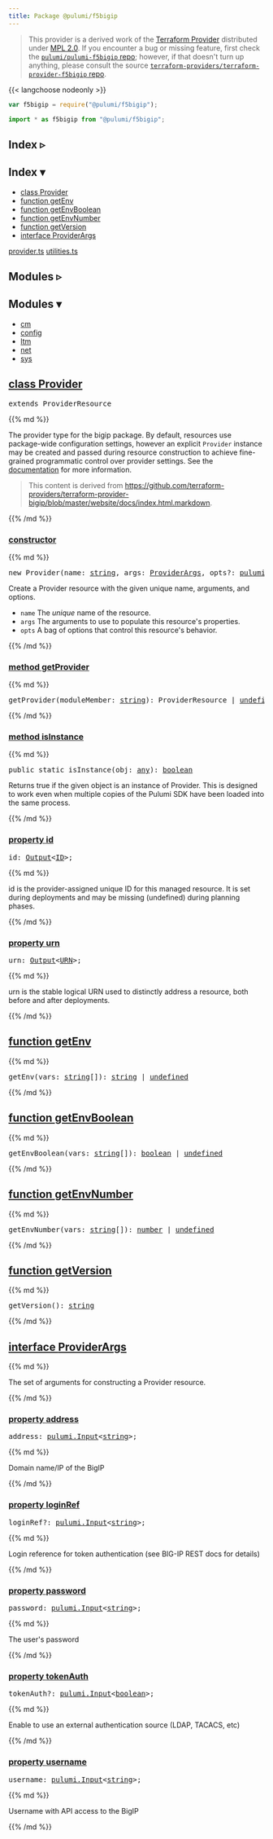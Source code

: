 ```yaml
---
title: Package @pulumi/f5bigip
---
```


<!-- WARNING: this page was generated by a tool. Do not edit it by hand. -->
<!-- To change it, please see https://github.com/pulumi/docs/tree/master/tools/tscdocgen. -->



> This provider is a derived work of the [Terraform Provider](https://github.com/terraform-providers/terraform-provider-f5bigip)
> distributed under [MPL 2.0](https://www.mozilla.org/en-US/MPL/2.0/). If you encounter a bug or missing feature,
> first check the [`pulumi/pulumi-f5bigip` repo](https://github.com/pulumi/pulumi-f5bigip/issues); however, if that doesn't turn up anything,
> please consult the source [`terraform-providers/terraform-provider-f5bigip` repo](https://github.com/terraform-providers/terraform-provider-f5bigip/issues).


{{< langchoose nodeonly >}}

```javascript
var f5bigip = require("@pulumi/f5bigip");
```

```typescript
import * as f5bigip from "@pulumi/f5bigip";
```


<div class="toggleVisible">
<div class="collapsed">
<h2 class="pdoc-module-header toggleButton" title="Click to show Index">Index ▹</h2>
</div>
<div class="expanded">
<h2 class="pdoc-module-header toggleButton" title="Click to hide Index">Index ▾</h2>
<div class="pdoc-module-contents">
<ul>
<li><a href="#Provider">class Provider</a></li>
<li><a href="#getEnv">function getEnv</a></li>
<li><a href="#getEnvBoolean">function getEnvBoolean</a></li>
<li><a href="#getEnvNumber">function getEnvNumber</a></li>
<li><a href="#getVersion">function getVersion</a></li>
<li><a href="#ProviderArgs">interface ProviderArgs</a></li>
</ul>

<a href="https://github.com/pulumi/pulumi-f5bigip/blob/daf56d732931e580cea58d86df8c4c855cf3457a/sdk/nodejs/provider.ts">provider.ts</a> <a href="https://github.com/pulumi/pulumi-f5bigip/blob/daf56d732931e580cea58d86df8c4c855cf3457a/sdk/nodejs/utilities.ts">utilities.ts</a> 
</div>
</div>
</div>

<div class="toggleVisible">
<div class="collapsed">
<h2 class="pdoc-module-header toggleButton" title="Click to show Modules">Modules ▹</h2>
</div>
<div class="expanded">
<h2 class="pdoc-module-header toggleButton" title="Click to hide Modules">Modules ▾</h2>
<div class="pdoc-module-contents">
<ul>
<li><a href="cm">cm</a></li>
<li><a href="config">config</a></li>
<li><a href="ltm">ltm</a></li>
<li><a href="net">net</a></li>
<li><a href="sys">sys</a></li>
</ul>
</div>
</div>
</div>

<h2 class="pdoc-module-header" id="Provider">
<a class="pdoc-member-name" href="https://github.com/pulumi/pulumi-f5bigip/blob/daf56d732931e580cea58d86df8c4c855cf3457a/sdk/nodejs/provider.ts#L15">class <b>Provider</b></a>
</h2>
<div class="pdoc-module-contents">
<pre class="highlight"><span class='kd'>extends</span> ProviderResource</pre>
{{% md %}}

The provider type for the bigip package. By default, resources use package-wide configuration
settings, however an explicit `Provider` instance may be created and passed during resource
construction to achieve fine-grained programmatic control over provider settings. See the
[documentation](https://www.pulumi.com/docs/reference/programming-model/#providers) for more information.

> This content is derived from https://github.com/terraform-providers/terraform-provider-bigip/blob/master/website/docs/index.html.markdown.

{{% /md %}}
<h3 class="pdoc-member-header" id="Provider-constructor">
<a class="pdoc-child-name" href="https://github.com/pulumi/pulumi-f5bigip/blob/daf56d732931e580cea58d86df8c4c855cf3457a/sdk/nodejs/provider.ts#L28"> <b>constructor</b></a>
</h3>
<div class="pdoc-member-contents">
{{% md %}}

<pre class="highlight"><span class='kd'></span><span class='kd'>new</span> Provider(name: <span class='kd'><a href='https://developer.mozilla.org/en-US/docs/Web/JavaScript/Reference/Global_Objects/String'>string</a></span>, args: <a href='#ProviderArgs'>ProviderArgs</a>, opts?: <a href='/docs/reference/pkg/nodejs/pulumi/pulumi/#ResourceOptions'>pulumi.ResourceOptions</a>)</pre>


Create a Provider resource with the given unique name, arguments, and options.

* `name` The _unique_ name of the resource.
* `args` The arguments to use to populate this resource&#39;s properties.
* `opts` A bag of options that control this resource&#39;s behavior.

{{% /md %}}
</div>
<h3 class="pdoc-member-header" id="Provider-getProvider">
<a class="pdoc-child-name" href="https://github.com/pulumi/pulumi-f5bigip/blob/daf56d732931e580cea58d86df8c4c855cf3457a/sdk/nodejs/node_modules/@pulumi/pulumi/resource.d.ts#L19">method <b>getProvider</b></a>
</h3>
<div class="pdoc-member-contents">
{{% md %}}

<pre class="highlight"><span class='kd'></span>getProvider(moduleMember: <span class='kd'><a href='https://developer.mozilla.org/en-US/docs/Web/JavaScript/Reference/Global_Objects/String'>string</a></span>): ProviderResource | <span class='kd'><a href='https://developer.mozilla.org/en-US/docs/Web/JavaScript/Reference/Global_Objects/undefined'>undefined</a></span></pre>

{{% /md %}}
</div>
<h3 class="pdoc-member-header" id="Provider-isInstance">
<a class="pdoc-child-name" href="https://github.com/pulumi/pulumi-f5bigip/blob/daf56d732931e580cea58d86df8c4c855cf3457a/sdk/nodejs/provider.ts#L23">method <b>isInstance</b></a>
</h3>
<div class="pdoc-member-contents">
{{% md %}}

<pre class="highlight"><span class='kd'>public static </span>isInstance(obj: <span class='kd'><a href='https://www.typescriptlang.org/docs/handbook/basic-types.html#any'>any</a></span>): <span class='kd'><a href='https://developer.mozilla.org/en-US/docs/Web/JavaScript/Reference/Global_Objects/Boolean'>boolean</a></span></pre>


Returns true if the given object is an instance of Provider.  This is designed to work even
when multiple copies of the Pulumi SDK have been loaded into the same process.

{{% /md %}}
</div>
<h3 class="pdoc-member-header" id="Provider-id">
<a class="pdoc-child-name" href="https://github.com/pulumi/pulumi-f5bigip/blob/daf56d732931e580cea58d86df8c4c855cf3457a/sdk/nodejs/node_modules/@pulumi/pulumi/resource.d.ts#L212">property <b>id</b></a>
</h3>
<div class="pdoc-member-contents">
<pre class="highlight"><span class='kd'></span>id: <a href='/docs/reference/pkg/nodejs/pulumi/pulumi/#Output'>Output</a>&lt;<a href='/docs/reference/pkg/nodejs/pulumi/pulumi/#ID'>ID</a>&gt;;</pre>
{{% md %}}

id is the provider-assigned unique ID for this managed resource.  It is set during
deployments and may be missing (undefined) during planning phases.

{{% /md %}}
</div>
<h3 class="pdoc-member-header" id="Provider-urn">
<a class="pdoc-child-name" href="https://github.com/pulumi/pulumi-f5bigip/blob/daf56d732931e580cea58d86df8c4c855cf3457a/sdk/nodejs/node_modules/@pulumi/pulumi/resource.d.ts#L17">property <b>urn</b></a>
</h3>
<div class="pdoc-member-contents">
<pre class="highlight"><span class='kd'></span>urn: <a href='/docs/reference/pkg/nodejs/pulumi/pulumi/#Output'>Output</a>&lt;<a href='/docs/reference/pkg/nodejs/pulumi/pulumi/#URN'>URN</a>&gt;;</pre>
{{% md %}}

urn is the stable logical URN used to distinctly address a resource, both before and after
deployments.

{{% /md %}}
</div>
</div>
<h2 class="pdoc-module-header" id="getEnv">
<a class="pdoc-member-name" href="https://github.com/pulumi/pulumi-f5bigip/blob/daf56d732931e580cea58d86df8c4c855cf3457a/sdk/nodejs/utilities.ts#L5">function <b>getEnv</b></a>
</h2>
<div class="pdoc-module-contents">
{{% md %}}

<pre class="highlight"><span class='kd'></span>getEnv(vars: <span class='kd'><a href='https://developer.mozilla.org/en-US/docs/Web/JavaScript/Reference/Global_Objects/String'>string</a></span>[]): <span class='kd'><a href='https://developer.mozilla.org/en-US/docs/Web/JavaScript/Reference/Global_Objects/String'>string</a></span> | <span class='kd'><a href='https://developer.mozilla.org/en-US/docs/Web/JavaScript/Reference/Global_Objects/undefined'>undefined</a></span></pre>

{{% /md %}}
</div>
<h2 class="pdoc-module-header" id="getEnvBoolean">
<a class="pdoc-member-name" href="https://github.com/pulumi/pulumi-f5bigip/blob/daf56d732931e580cea58d86df8c4c855cf3457a/sdk/nodejs/utilities.ts#L15">function <b>getEnvBoolean</b></a>
</h2>
<div class="pdoc-module-contents">
{{% md %}}

<pre class="highlight"><span class='kd'></span>getEnvBoolean(vars: <span class='kd'><a href='https://developer.mozilla.org/en-US/docs/Web/JavaScript/Reference/Global_Objects/String'>string</a></span>[]): <span class='kd'><a href='https://developer.mozilla.org/en-US/docs/Web/JavaScript/Reference/Global_Objects/Boolean'>boolean</a></span> | <span class='kd'><a href='https://developer.mozilla.org/en-US/docs/Web/JavaScript/Reference/Global_Objects/undefined'>undefined</a></span></pre>

{{% /md %}}
</div>
<h2 class="pdoc-module-header" id="getEnvNumber">
<a class="pdoc-member-name" href="https://github.com/pulumi/pulumi-f5bigip/blob/daf56d732931e580cea58d86df8c4c855cf3457a/sdk/nodejs/utilities.ts#L30">function <b>getEnvNumber</b></a>
</h2>
<div class="pdoc-module-contents">
{{% md %}}

<pre class="highlight"><span class='kd'></span>getEnvNumber(vars: <span class='kd'><a href='https://developer.mozilla.org/en-US/docs/Web/JavaScript/Reference/Global_Objects/String'>string</a></span>[]): <span class='kd'><a href='https://developer.mozilla.org/en-US/docs/Web/JavaScript/Reference/Global_Objects/Number'>number</a></span> | <span class='kd'><a href='https://developer.mozilla.org/en-US/docs/Web/JavaScript/Reference/Global_Objects/undefined'>undefined</a></span></pre>

{{% /md %}}
</div>
<h2 class="pdoc-module-header" id="getVersion">
<a class="pdoc-member-name" href="https://github.com/pulumi/pulumi-f5bigip/blob/daf56d732931e580cea58d86df8c4c855cf3457a/sdk/nodejs/utilities.ts#L41">function <b>getVersion</b></a>
</h2>
<div class="pdoc-module-contents">
{{% md %}}

<pre class="highlight"><span class='kd'></span>getVersion(): <span class='kd'><a href='https://developer.mozilla.org/en-US/docs/Web/JavaScript/Reference/Global_Objects/String'>string</a></span></pre>

{{% /md %}}
</div>
<h2 class="pdoc-module-header" id="ProviderArgs">
<a class="pdoc-member-name" href="https://github.com/pulumi/pulumi-f5bigip/blob/daf56d732931e580cea58d86df8c4c855cf3457a/sdk/nodejs/provider.ts#L70">interface <b>ProviderArgs</b></a>
</h2>
<div class="pdoc-module-contents">
{{% md %}}

The set of arguments for constructing a Provider resource.

{{% /md %}}
<h3 class="pdoc-member-header" id="ProviderArgs-address">
<a class="pdoc-child-name" href="https://github.com/pulumi/pulumi-f5bigip/blob/daf56d732931e580cea58d86df8c4c855cf3457a/sdk/nodejs/provider.ts#L74">property <b>address</b></a>
</h3>
<div class="pdoc-member-contents">
<pre class="highlight"><span class='kd'></span>address: <a href='/docs/reference/pkg/nodejs/pulumi/pulumi/#Input'>pulumi.Input</a>&lt;<span class='kd'><a href='https://developer.mozilla.org/en-US/docs/Web/JavaScript/Reference/Global_Objects/String'>string</a></span>&gt;;</pre>
{{% md %}}

Domain name/IP of the BigIP

{{% /md %}}
</div>
<h3 class="pdoc-member-header" id="ProviderArgs-loginRef">
<a class="pdoc-child-name" href="https://github.com/pulumi/pulumi-f5bigip/blob/daf56d732931e580cea58d86df8c4c855cf3457a/sdk/nodejs/provider.ts#L78">property <b>loginRef</b></a>
</h3>
<div class="pdoc-member-contents">
<pre class="highlight"><span class='kd'></span>loginRef?: <a href='/docs/reference/pkg/nodejs/pulumi/pulumi/#Input'>pulumi.Input</a>&lt;<span class='kd'><a href='https://developer.mozilla.org/en-US/docs/Web/JavaScript/Reference/Global_Objects/String'>string</a></span>&gt;;</pre>
{{% md %}}

Login reference for token authentication (see BIG-IP REST docs for details)

{{% /md %}}
</div>
<h3 class="pdoc-member-header" id="ProviderArgs-password">
<a class="pdoc-child-name" href="https://github.com/pulumi/pulumi-f5bigip/blob/daf56d732931e580cea58d86df8c4c855cf3457a/sdk/nodejs/provider.ts#L82">property <b>password</b></a>
</h3>
<div class="pdoc-member-contents">
<pre class="highlight"><span class='kd'></span>password: <a href='/docs/reference/pkg/nodejs/pulumi/pulumi/#Input'>pulumi.Input</a>&lt;<span class='kd'><a href='https://developer.mozilla.org/en-US/docs/Web/JavaScript/Reference/Global_Objects/String'>string</a></span>&gt;;</pre>
{{% md %}}

The user's password

{{% /md %}}
</div>
<h3 class="pdoc-member-header" id="ProviderArgs-tokenAuth">
<a class="pdoc-child-name" href="https://github.com/pulumi/pulumi-f5bigip/blob/daf56d732931e580cea58d86df8c4c855cf3457a/sdk/nodejs/provider.ts#L86">property <b>tokenAuth</b></a>
</h3>
<div class="pdoc-member-contents">
<pre class="highlight"><span class='kd'></span>tokenAuth?: <a href='/docs/reference/pkg/nodejs/pulumi/pulumi/#Input'>pulumi.Input</a>&lt;<span class='kd'><a href='https://developer.mozilla.org/en-US/docs/Web/JavaScript/Reference/Global_Objects/Boolean'>boolean</a></span>&gt;;</pre>
{{% md %}}

Enable to use an external authentication source (LDAP, TACACS, etc)

{{% /md %}}
</div>
<h3 class="pdoc-member-header" id="ProviderArgs-username">
<a class="pdoc-child-name" href="https://github.com/pulumi/pulumi-f5bigip/blob/daf56d732931e580cea58d86df8c4c855cf3457a/sdk/nodejs/provider.ts#L90">property <b>username</b></a>
</h3>
<div class="pdoc-member-contents">
<pre class="highlight"><span class='kd'></span>username: <a href='/docs/reference/pkg/nodejs/pulumi/pulumi/#Input'>pulumi.Input</a>&lt;<span class='kd'><a href='https://developer.mozilla.org/en-US/docs/Web/JavaScript/Reference/Global_Objects/String'>string</a></span>&gt;;</pre>
{{% md %}}

Username with API access to the BigIP

{{% /md %}}
</div>
</div>
